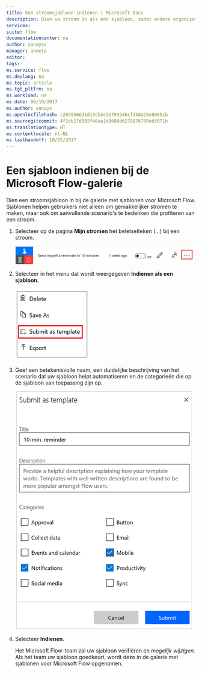```yaml
---
title: Een stroomsjabloon indienen | Microsoft Docs
description: Dien uw stroom in als een sjabloon, zodat andere organisaties deze in de sjabloongalerie kunnen vinden en de stroom die u hebt gemaakt kunnen gebruiken.
services: 
suite: flow
documentationcenter: na
author: sunaysv
manager: anneta
editor: 
tags: 
ms.service: flow
ms.devlang: na
ms.topic: article
ms.tgt_pltfrm: na
ms.workload: na
ms.date: 06/10/2017
ms.author: sunayv
ms.openlocfilehash: c265556631d19cb3c9179454bcf3b8a26e88651b
ms.sourcegitcommit: 4f2cb27d392f46aa1d8680d6278876780ed3871b
ms.translationtype: HT
ms.contentlocale: nl-NL
ms.lasthandoff: 10/15/2017
---
```

# <a name="submit-a-template-to-the-microsoft-flow-gallery"></a>Een sjabloon indienen bij de Microsoft Flow-galerie
Dien een stroomsjabloon in bij de galerie met sjablonen voor Microsoft Flow. Sjablonen helpen gebruikers niet alleen om gemakkelijker stromen te maken, maar ook om aanvullende scenario's te bedenken die profiteren van een stroom. 

1. Selecteer op de pagina **Mijn stromen** het beletselteken (...) bij een stroom.
   
    ![Knop met het beletselteken](./media/publish-a-template/ellipsis-button.png)
2. Selecteer in het menu dat wordt weergegeven **Indienen als een sjabloon**.
   
    ![Contextmenu](./media/publish-a-template/context-menu.png)
3. Geef een betekenisvolle naam, een duidelijke beschrijving van het scenario dat uw sjabloon helpt automatiseren en de categorieën die op de sjabloon van toepassing zijn op.
   
    ![Sjabloonopties](./media/publish-a-template/template-options.png)
4. Selecteer **Indienen**.
   
     Het Microsoft Flow-team zal uw sjabloon verifiëren en *mogelijk wijzigen*. Als het team uw sjabloon goedkeurt, wordt deze in de galerie met sjablonen voor Microsoft Flow opgenomen.

